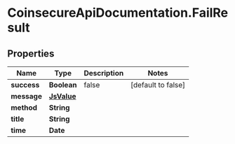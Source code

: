 # CoinsecureApiDocumentation.FailResult

## Properties
Name | Type | Description | Notes
------------ | ------------- | ------------- | -------------
**success** | **Boolean** | false | [default to false]
**message** | [**JsValue**](JsValue.md) |  | 
**method** | **String** |  | 
**title** | **String** |  | 
**time** | **Date** |  | 


